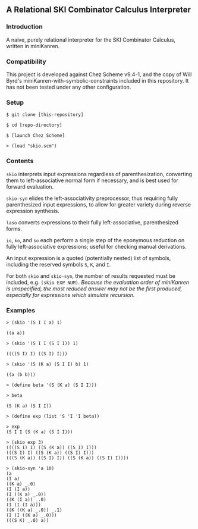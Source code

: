 ## A Relational SKI Combinator Calculus Interpreter

### Introduction
A naive, purely relational interpreter for the SKI Combinator Calculus, written in miniKanren.

### Compatibility
This project is developed against Chez Scheme v9.4-1, and the copy of Will Byrd's miniKanren-with-symbolic-constraints included in this repository. It has not been tested under any other configuration.

### Setup
```
$ git clone [this-repository]

$ cd [repo-directory]

$ [launch Chez Scheme]

> (load "skio.scm")
```

### Contents
`skio` interprets input expressions regardless of parenthesization, converting them to left-associative normal form if necessary, and is best used for forward evaluation.

`skio-syn` elides the left-associativity preprocessor, thus requiring fully parenthesized input expressions, to allow for greater variety during reverse expression synthesis.

`laso` converts expressions to their fully left-associative, parenthesized forms.

`io`, `ko`, and `so` each perform a single step of the eponymous reduction on fully left-associative expressions; useful for checking manual derivations. 

An input expression is a quoted (potentially nested) list of symbols, including the reserved symbols `S`, `K`, and `I`.

For both `skio` and `skio-syn`, the number of results requested must be included, e.g. `(skio EXP NUM)`. *Because the evaluation order of miniKanren is unspecified, the most reduced answer may not be the first produced, especially for expressions which simulate recursion.*

### Examples
```
> (skio '(S I I a) 1)

((a a))

> (skio '(S I I (S I I)) 1)

((((S I) I) ((S I) I)))

> (skio '(S (K a) (S I I) b) 1)

((a (b b)))

> (define beta '(S (K a) (S I I)))

> beta

(S (K a) (S I I))

> (define exp (list 'S 'I 'I beta))

> exp
(S I I (S (K a) (S I I)))

> (skio exp 3)
((((S I) I) ((S (K a)) ((S I) I)))
(((S I) I) ((S (K a)) ((S I) I)))
(((S (K a)) ((S I) I)) ((S (K a)) ((S I) I))))

> (skio-syn 'a 10)
(a
(I a)
((K a) _.0)
(I (I a))
(I ((K a) _.0))
((K (I a)) _.0)
(I (I (I a)))
((K ((K a) _.0)) _.1)
(I (I ((K a) _.0)))
(((S K) _.0) a))
```







